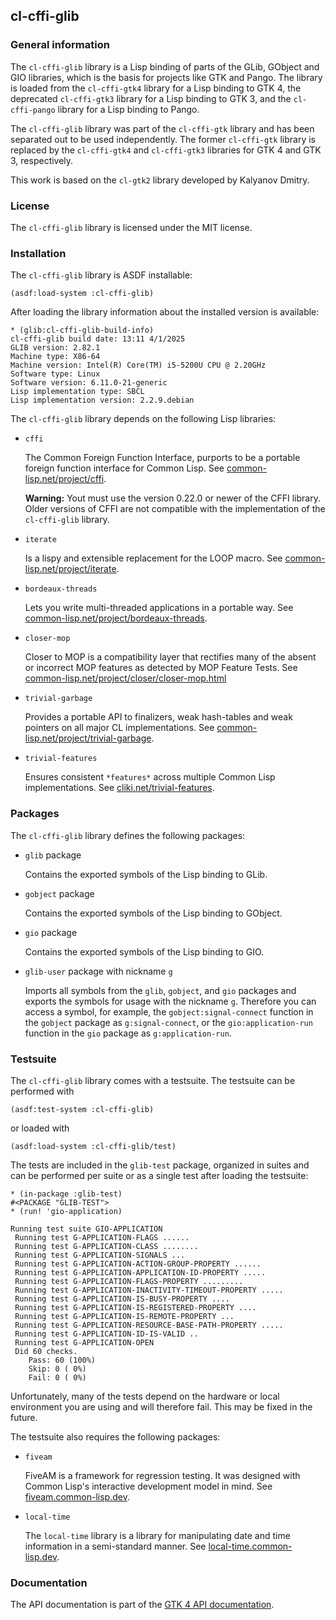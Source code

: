 ## cl-cffi-glib

### General information

The `cl-cffi-glib` library is a Lisp binding of parts of the GLib, GObject and
GIO libraries, which is the basis for projects like GTK and Pango. The library
is loaded from the `cl-cffi-gtk4` library for a Lisp binding to GTK 4, the
deprecated `cl-cffi-gtk3` library for a Lisp binding to GTK 3, and the
`cl-cffi-pango` library  for a Lisp binding to Pango.

The `cl-cffi-glib` library was part of the `cl-cffi-gtk` library and has been
separated out to be used independently. The former `cl-cffi-gtk` library is
replaced by the `cl-cffi-gtk4` and `cl-cffi-gtk3` libraries for GTK 4 and GTK 3,
respectively.

This work is based on the `cl-gtk2` library developed by Kalyanov Dmitry.

### License

The `cl-cffi-glib` library is licensed under the MIT license.

### Installation

The `cl-cffi-glib` library is ASDF installable:
```
(asdf:load-system :cl-cffi-glib)
```
After loading the library information about the installed version is available:
```
* (glib:cl-cffi-glib-build-info)
cl-cffi-glib build date: 13:11 4/1/2025
GLIB version: 2.82.1
Machine type: X86-64
Machine version: Intel(R) Core(TM) i5-5200U CPU @ 2.20GHz
Software type: Linux
Software version: 6.11.0-21-generic
Lisp implementation type: SBCL
Lisp implementation version: 2.2.9.debian
```

The `cl-cffi-glib` library depends on the following Lisp libraries:

* `cffi`

    The Common Foreign Function Interface, purports to be a portable foreign
    function interface for Common Lisp.
    See [common-lisp.net/project/cffi](http://common-lisp.net/project/cffi/).

    **Warning:** Yout must use the version 0.22.0 or newer of the CFFI library.
    Older versions of CFFI are not compatible with the implementation of the
    `cl-cffi-glib` library.

* `iterate`

    Is a lispy and extensible replacement for the LOOP macro.
    See [common-lisp.net/project/iterate](http://common-lisp.net/project/iterate/).

* `bordeaux-threads`

    Lets you write multi-threaded applications in a portable way.
    See [common-lisp.net/project/bordeaux-threads](http://common-lisp.net/project/bordeaux-threads/).

* `closer-mop`

    Closer to MOP is a compatibility layer that rectifies many of the absent or
    incorrect MOP features as detected by MOP Feature Tests.
    See [common-lisp.net/project/closer/closer-mop.html](http://common-lisp.net/project/closer/closer-mop.html)

* `trivial-garbage`

    Provides a portable API to finalizers, weak hash-tables and weak pointers
    on all major CL implementations.
    See [common-lisp.net/project/trivial-garbage](http://common-lisp.net/project/trivial-garbage/).

* `trivial-features`

    Ensures consistent `*features*` across multiple Common Lisp implementations.
    See [cliki.net/trivial-features](https://www.cliki.net/trivial-features).

### Packages

The `cl-cffi-glib` library defines the following packages:

* `glib` package

    Contains the exported symbols of the Lisp binding to GLib.

* `gobject` package

    Contains the exported symbols of the Lisp binding to GObject.

* `gio` package

    Contains the exported symbols of the Lisp binding to GIO.

* `glib-user` package with nickname `g`

    Imports all symbols from the `glib`, `gobject`, and `gio` packages and
    exports the symbols for usage with the nickname `g`. Therefore you can
    access a symbol, for example, the `gobject:signal-connect` function in the
    `gobject` package as `g:signal-connect`, or the `gio:application-run`
    function in the `gio` package as `g:application-run`.

### Testsuite

The `cl-cffi-glib` library comes with a testsuite. The testsuite can be
performed with
```
(asdf:test-system :cl-cffi-glib)
```
or loaded with
```
(asdf:load-system :cl-cffi-glib/test)
```
The tests are included in the `glib-test` package, organized in suites and can
be performed per suite or as a single test after loading the testsuite:
```
* (in-package :glib-test)
#<PACKAGE "GLIB-TEST">
* (run! 'gio-application)

Running test suite GIO-APPLICATION
 Running test G-APPLICATION-FLAGS ......
 Running test G-APPLICATION-CLASS ........
 Running test G-APPLICATION-SIGNALS ...
 Running test G-APPLICATION-ACTION-GROUP-PROPERTY ......
 Running test G-APPLICATION-APPLICATION-ID-PROPERTY .....
 Running test G-APPLICATION-FLAGS-PROPERTY .........
 Running test G-APPLICATION-INACTIVITY-TIMEOUT-PROPERTY .....
 Running test G-APPLICATION-IS-BUSY-PROPERTY ....
 Running test G-APPLICATION-IS-REGISTERED-PROPERTY ....
 Running test G-APPLICATION-IS-REMOTE-PROPERTY ...
 Running test G-APPLICATION-RESOURCE-BASE-PATH-PROPERTY .....
 Running test G-APPLICATION-ID-IS-VALID ..
 Running test G-APPLICATION-OPEN
 Did 60 checks.
    Pass: 60 (100%)
    Skip: 0 ( 0%)
    Fail: 0 ( 0%)
```
Unfortunately, many of the tests depend on the hardware or local environment
you are using and will therefore fail. This may be fixed in the future.

The testsuite also requires the following packages:

* `fiveam`

    FiveAM is a framework for regression testing. It was designed with Common
    Lisp's interactive development model in mind.
    See [fiveam.common-lisp.dev](https://fiveam.common-lisp.dev/).


* `local-time`

    The `local-time` library is a library for manipulating date and time
    information in a semi-standard manner.
    See [local-time.common-lisp.dev](https://local-time.common-lisp.dev/).

### Documentation

The API documentation is part of the
[GTK 4 API documentation](https://crategus.com/books/cl-cffi-gtk4).
